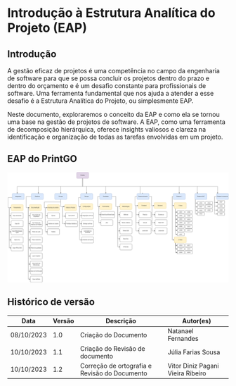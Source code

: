 # Introdução à Estrutura Analítica do Projeto (EAP)

## Introdução

A gestão eficaz de projetos é uma competência no campo da engenharia de software para que se possa concluir os projetos dentro do prazo e dentro do orçamento e é um desafio constante para profissionais de software. Uma ferramenta fundamental que nos ajuda a atender a esse desafio é a Estrutura Analítica do Projeto, ou simplesmente EAP.

Neste documento, exploraremos o conceito da EAP e como ela se tornou uma base na gestão de projetos de software. A EAP, como uma ferramenta de decomposição hierárquica, oferece insights valiosos e clareza na identificação e organização de todas as tarefas envolvidas em um projeto.

## EAP do PrintGO

![eap 1.0](../assets/gestao-projeto/eap.png)

## Histórico de versão
| Data | Versão | Descrição | Autor(es) |
| ---- | ---- | ---- | ---- |
| 08/10/2023 | 1.0 | Criação do Documento | Natanael Fernandes|
| 10/10/2023 | 1.1 | Criação do Revisão de documento | Júlia Farias Sousa|
| 10/10/2023 | 1.2 | Correção de ortografia e Revisão do Documento | Vitor Diniz Pagani Vieira Ribeiro|